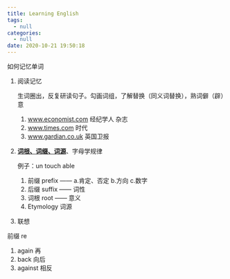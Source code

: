 ```yaml
---
title: Learning English
tags:
  - null
categories:
  - null
date: 2020-10-21 19:50:18
---
```




如何记忆单词

1. 阅读记忆

   生词圈出，反复研读句子。勾画词组，了解替换（同义词替换），熟词僻（辟）意

   1. www.economist.com 经纪学人 杂志
   2. www.times.com 时代
   3. www.gardian.co.uk 英国卫报

2. <u>**词根、词缀、词源**</u>、字母学规律

   例子：un touch able

   1. 前缀 prefix —— a.肯定、否定 b.方向  c.数字
   2. 后缀 suffix —— 词性
   3. 词根 root —— 意义
   4. Etymology 词源

3. 联想



前缀 re

1. again 再
2. back 向后
3. against 相反



